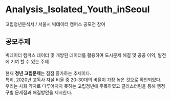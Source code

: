 # Analysis_Isolated_Youth_inSeoul
고립청년분석서 / 서울시 빅데이터 캠퍼스 공모전 참여


## 공모주제
빅데이터 캠퍼스 데이터 및 개방된 데이터를 활용하여 도시문제 해결 및 공공 이익, 발전에 기여 할 수 있는 주제 <br><br>
현재 <b>청년 고립문제</b>는 점점 증가하는 추세이다.  <br>
특히, 2020년 고독사 자살 비율 중 20-30대의 비율이 가장 높은 것으로 확인되었다. <br>
우리는 사회 약자로 다루어지지 못하는 고립청년에 주목하였고 클러스터링을 통해 행정구별 문제점과 해결방안을 제시한다.  <br>
